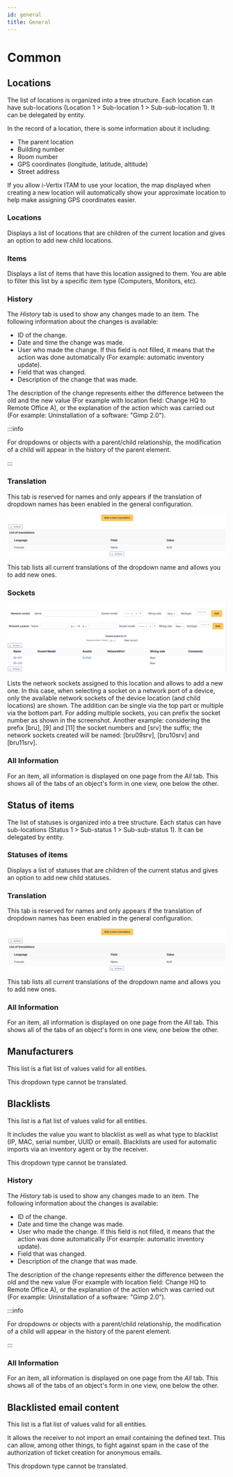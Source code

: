 ```yaml
---
id: general
title: General
---
```


# Common

## Locations

The list of locations is organized into a tree structure. Each location
can have sub-locations (Location 1 \> Sub-location 1 \> Sub-sub-location
1). It can be delegated by entity.

In the record of a location, there is some information about it
including:

- The parent location
- Building number
- Room number
- GPS coordinates (longitude, latitude, altitude)
- Street address

If you allow i-Vertix ITAM to use your location, the map displayed when creating
a new location will automatically show your approximate location to help
make assigning GPS coordinates easier.

### Locations

Displays a list of locations that are children of the current location
and gives an option to add new child locations.

### Items

Displays a list of items that have this location assigned to them. You
are able to filter this list by a specific item type (Computers,
Monitors, etc).

### History

The *History* tab is used to show any changes made to an item. The
following information about the changes is available:

- ID of the change.
- Date and time the change was made.
- User who made the change. If this field is not filled, it means that
  the action was done automatically (For example: automatic inventory
  update).
- Field that was changed.
- Description of the change that was made.

The description of the change represents either the difference between
the old and the new value (For example with location field: Change HQ to
Remote Office A), or the explanation of the action which was carried out
(For example: Uninstallation of a software: "Gimp 2.0").

:::info

For dropdowns or objects with a parent/child relationship, the
modification of a child will appear in the history of the parent
element.

:::

### Translation

This tab is reserved for names and only appears if the translation of
dropdown names has been enabled in the general configuration.

![Dropdown translation tab](../../../assets/modules/configuration/dropdowns/images/dropdown_translation.png)

This tab lists all current translations of the dropdown name and allows
you to add new ones.

### Sockets

![image](../../../assets/modules/configuration/images/sockets_location.png)

Lists the network sockets assigned to this location and allows to add a
new one. In this case, when selecting a socket on a network port of a
device, only the available network sockets of the device location (and
child locations) are shown. The addition can be single via the top part
or multiple via the bottom part. For adding multiple sockets, you can
prefix the socket number as shown in the screenshot. Another example:
considering the prefix [bru], [9] and
[11] the socket numbers and [srv] the suffix;
the network sockets created will be named: [bru09srv],
[bru10srv] and [bru11srv].

### All Information

For an item, all information is displayed on one page from the *All*
tab. This shows all of the tabs of an object's form in one view, one
below the other.

## Status of items

The list of statuses is organized into a tree structure. Each status can
have sub-locations (Status 1 \> Sub-status 1 \> Sub-sub-status 1). It
can be delegated by entity.

### Statuses of items

Displays a list of statuses that are children of the current status and
gives an option to add new child statuses.

### Translation

This tab is reserved for names and only appears if the translation of
dropdown names has been enabled in the general configuration.

![Dropdown translation tab](../../../assets/modules/configuration/dropdowns/images/dropdown_translation.png)

This tab lists all current translations of the dropdown name and allows
you to add new ones.

### All Information

For an item, all information is displayed on one page from the *All*
tab. This shows all of the tabs of an object's form in one view, one
below the other.

## Manufacturers

This list is a flat list of values valid for all entities.

This dropdown type cannot be translated.

## Blacklists

This list is a flat list of values valid for all entities.

It includes the value you want to blacklist as well as what type to
blacklist (IP, MAC, serial number, UUID or email). Blacklists are used
for automatic imports via an inventory agent or by the receiver.

This dropdown type cannot be translated.

### History

The *History* tab is used to show any changes made to an item. The
following information about the changes is available:

- ID of the change.
- Date and time the change was made.
- User who made the change. If this field is not filled, it means that
  the action was done automatically (For example: automatic inventory
  update).
- Field that was changed.
- Description of the change that was made.

The description of the change represents either the difference between
the old and the new value (For example with location field: Change HQ to
Remote Office A), or the explanation of the action which was carried out
(For example: Uninstallation of a software: "Gimp 2.0").

:::info

For dropdowns or objects with a parent/child relationship, the
modification of a child will appear in the history of the parent
element.

:::

### All Information

For an item, all information is displayed on one page from the *All*
tab. This shows all of the tabs of an object's form in one view, one
below the other.

## Blacklisted email content

This list is a flat list of values valid for all entities.

It allows the receiver to not import an email containing the defined
text. This can allow, among other things, to fight against spam in the
case of the authorization of ticket creation for anonymous emails.

This dropdown type cannot be translated.
